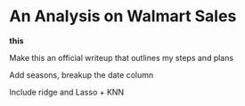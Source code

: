 # An Analysis on Walmart Sales
**this** 

Make this an official writeup that outlines my steps and plans

Add seasons, breakup the date column

Include ridge and Lasso + KNN
